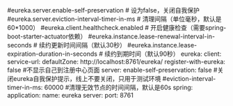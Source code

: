 #eureka.server.enable-self-preservation	# 设为false，关闭自我保护
#eureka.server.eviction-interval-timer-in-ms # 清理间隔（单位毫秒，默认是60*1000）
#eureka.client.healthcheck.enabled	# 开启健康检查（需要spring-boot-starter-actuator依赖）
#eureka.instance.lease-renewal-interval-in-seconds	# 续约更新时间间隔（默认30秒）
#eureka.instance.lease-expiration-duration-in-seconds # 续约到期时间（默认90秒）
eureka:
  client:
    service-url:
      defaultZone: http://localhost:8761/eureka/
    register-with-eureka: false #不显示自己到注册中心页面
  server:
    enable-self-preservation: false  #关闭eureka自我保护提示，线上不要关闭，只用于测试环境
    #eviction-interval-timer-in-ms: 60000  #清理无效节点的时间间隔，默认是60s
spring:
  application:
    name: eureka
server:
  port: 8761